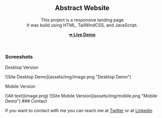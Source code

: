 
<div align="center">
  
  <h2 align="center">Abstract Website</h2>

  This project is a responsive landing page <br />It was build using HTML, TailWindCSS, and JavaScript.

  <a href="https://samxzhk.github.io/frontend-practice-websites/abstract-website"><strong>➥ Live Demo</strong></a>

</div>

<br />

### Screeshots

<p>Desktop Version</p>
![Site Desktop Demo](assets/img/image.png "Desktop Demo")

<p>Mobile Version</p>
![Alt text](image.png)
![Site Mobile Version](assets/img/mobile.png "Mobile Demo")
### Contact

If you want to contact with me you can reach me at [Twitter](https://www.twitter.com/sammdevjs) or at [Linkedin](https://www.linkedin.com/in/samia-cunha)